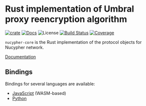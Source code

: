 # Rust implementation of Umbral proxy reencryption algorithm

[![crate][crate-image]][crate-link]
[![Docs][docs-image]][docs-link]
![License][license-image]
[![Build Status][build-image]][build-link]
[![Coverage][coverage-image]][coverage-link]

`nucypher-core` is the Rust implementation of the protocol objects for Nucypher network.

[Documentation][docs-link]

## Bindings

Bindings for several languages are available:

* [JavaScript](https://github.com/nucypher/nucypher-core/tree/master/nucypher-core-wasm) (WASM-based)
* [Python](https://github.com/nucypher/nucypher-core/tree/master/nucypher-core-python)

[crate-image]: https://img.shields.io/crates/v/nucypher-core.svg
[crate-link]: https://crates.io/crates/nucypher-core
[docs-image]: https://docs.rs/nucypher-core/badge.svg
[docs-link]: https://docs.rs/nucypher-core/
[license-image]: https://img.shields.io/crates/l/nucypher-core
[build-image]: https://github.com/nucypher/nucypher-core/workflows/nucypher-core/badge.svg?branch=master&event=push
[build-link]: https://github.com/nucypher/nucypher-core/actions?query=workflow%3Anucypher-core
[coverage-image]: https://codecov.io/gh/nucypher/nucypher-core/branch/master/graph/badge.svg
[coverage-link]: https://codecov.io/gh/nucypher/nucypher-core
